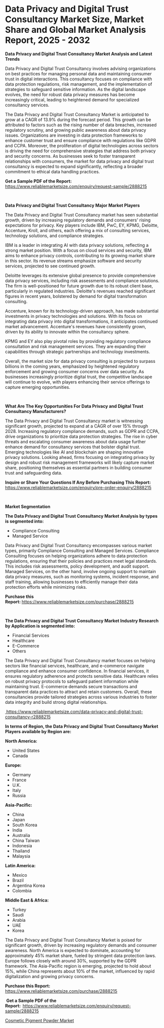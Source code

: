 <p><h1>Data Privacy and Digital Trust Consultancy Market Size, Market Share and Global Market Analysis Report, 2025 - 2032</h1></p><p><strong>Data Privacy and Digital Trust Consultancy Market Analysis and Latest Trends</strong></p>
<p><p>Data Privacy and Digital Trust Consultancy involves advising organizations on best practices for managing personal data and maintaining consumer trust in digital interactions. This consultancy focuses on compliance with data protection regulations, risk management, and the implementation of strategies to safeguard sensitive information. As the digital landscape evolves, the need for robust data privacy measures has become increasingly critical, leading to heightened demand for specialized consultancy services.</p><p>The Data Privacy and Digital Trust Consultancy Market is anticipated to grow at a CAGR of 13.9% during the forecast period. This growth can be attributed to factors such as the rising number of data breaches, increased regulatory scrutiny, and growing public awareness about data privacy issues. Organizations are investing in data protection frameworks to enhance customer trust and ensure compliance with regulations like GDPR and CCPA. Moreover, the proliferation of digital technologies across sectors is driving the need for comprehensive strategies that address both privacy and security concerns. As businesses seek to foster transparent relationships with consumers, the market for data privacy and digital trust consultancy is expected to expand significantly, reflecting a broader commitment to ethical data handling practices.</p></p>
<p><strong>Get a Sample PDF of the Report:&nbsp;</strong> <a href="https://www.reliablemarketsize.com/enquiry/request-sample/2888215?utm_campaign=2442&utm_medium=2&utm_source=Github&utm_content=ia&utm_term=14032025&utm_id=data-privacy-and-digital-trust-consultancy">https://www.reliablemarketsize.com/enquiry/request-sample/2888215</a></p>
<p>&nbsp;</p>
<p><strong>Data Privacy and Digital Trust Consultancy Major Market Players</strong></p>
<p><p>The Data Privacy and Digital Trust Consultancy market has seen substantial growth, driven by increasing regulatory demands and consumers' rising expectations for privacy. Key players include IBM, PwC, EY, KPMG, Deloitte, Accenture, Kroll, and others, each offering a mix of consulting services, technology solutions, and compliance strategies.</p><p>IBM is a leader in integrating AI with data privacy solutions, reflecting a strong market position. With a focus on cloud services and security, IBM aims to enhance privacy controls, contributing to its growing market share in this sector. Its revenue streams emphasize software and security services, projected to see continued growth.</p><p>Deloitte leverages its extensive global presence to provide comprehensive data privacy services, including risk assessments and compliance solutions. The firm is well-positioned for future growth due to its robust client base, particularly in regulated industries. Deloitte's revenues reached significant figures in recent years, bolstered by demand for digital transformation consulting.</p><p>Accenture, known for its technology-driven approach, has made substantial investments in privacy technologies and solutions. With its focus on integrating data privacy into digital transformations, it anticipates continued market advancement. Accenture's revenues have consistently grown, driven by its ability to innovate within the consultancy sphere.</p><p>KPMG and EY also play pivotal roles by providing regulatory compliance consultation and risk management services. They are expanding their capabilities through strategic partnerships and technology investments.</p><p>Overall, the market size for data privacy consulting is projected to surpass billions in the coming years, emphasized by heightened regulatory enforcement and growing consumer concerns over data security. As businesses increasingly prioritize digital trust, the competitive landscape will continue to evolve, with players enhancing their service offerings to capture emerging opportunities.</p></p>
<p>&nbsp;</p>
<p><strong>What Are The Key Opportunities For Data Privacy and Digital Trust Consultancy Manufacturers?</strong></p>
<p><p>The Data Privacy and Digital Trust Consultancy market is witnessing significant growth, projected to expand at a CAGR of over 15% through 2028. Increasing regulatory compliance demands, such as GDPR and CCPA, drive organizations to prioritize data protection strategies. The rise in cyber threats and escalating consumer awareness about data usage further enhance demand for consultancy services that bolster digital trust. Emerging technologies like AI and blockchain are shaping innovative privacy solutions. Looking ahead, firms focusing on integrating privacy by design and robust risk management frameworks will likely capture market share, positioning themselves as essential partners in building consumer trust and safeguarding data.</p></p>
<p><strong>Inquire or Share Your Questions If Any Before Purchasing This Report:</strong> <a href="https://www.reliablemarketsize.com/enquiry/pre-order-enquiry/2888215?utm_campaign=2442&utm_medium=2&utm_source=Github&utm_content=ia&utm_term=14032025&utm_id=data-privacy-and-digital-trust-consultancy">https://www.reliablemarketsize.com/enquiry/pre-order-enquiry/2888215</a></p>
<p>&nbsp;</p>
<p><strong>Market Segmentation</strong></p>
<p><strong>The Data Privacy and Digital Trust Consultancy Market Analysis by types is segmented into:</strong></p>
<p><ul><li>Compliance Consulting</li><li>Managed Service</li></ul></p>
<p><p>Data Privacy and Digital Trust Consultancy encompasses various market types, primarily Compliance Consulting and Managed Services. Compliance Consulting focuses on helping organizations adhere to data protection regulations, ensuring that their policies and practices meet legal standards. This includes risk assessments, policy development, and audit support. Managed Services, on the other hand, involve ongoing support to maintain data privacy measures, such as monitoring systems, incident response, and staff training, allowing businesses to efficiently manage their data protection efforts while minimizing risks.</p></p>
<p><strong>Purchase this Report:&nbsp;</strong><a href="https://www.reliablemarketsize.com/purchase/2888215?utm_campaign=2442&utm_medium=2&utm_source=Github&utm_content=ia&utm_term=14032025&utm_id=data-privacy-and-digital-trust-consultancy">https://www.reliablemarketsize.com/purchase/2888215</a></p>
<p>&nbsp;</p>
<p><strong>The Data Privacy and Digital Trust Consultancy Market Industry Research by Application is segmented into:</strong></p>
<p><ul><li>Financial Services</li><li>Healthcare</li><li>E-Commerce</li><li>Others</li></ul></p>
<p><p>The Data Privacy and Digital Trust Consultancy market focuses on helping sectors like financial services, healthcare, and e-commerce navigate compliance and enhance consumer confidence. In financial services, it ensures regulatory adherence and protects sensitive data. Healthcare relies on robust privacy protocols to safeguard patient information while maintaining trust. E-commerce demands secure transactions and transparent data practices to attract and retain customers. Overall, these consultancies provide tailored strategies across various industries to foster data integrity and build strong digital relationships.</p></p>
<p><a href="https://www.reliablemarketsize.com/data-privacy-and-digital-trust-consultancy-r2888215?utm_campaign=2442&utm_medium=2&utm_source=Github&utm_content=ia&utm_term=14032025&utm_id=data-privacy-and-digital-trust-consultancy">&nbsp;https://www.reliablemarketsize.com/data-privacy-and-digital-trust-consultancy-r2888215</a></p>
<p><strong>In terms of Region, the Data Privacy and Digital Trust Consultancy Market Players available by Region are:</strong></p>
<p>
    <p> <strong> North America: </strong>
        <ul>
            <li>United States</li>
            <li>Canada</li>
        </ul>
        </p> 
    <p> <strong> Europe: </strong>
        <ul>
            <li>Germany</li>
            <li>France</li>
            <li>U.K.</li>
            <li>Italy</li>
            <li>Russia</li>
        </ul>
        </p> 
    <p> <strong> Asia-Pacific: </strong>
        <ul>
            <li>China</li>
            <li>Japan</li>
            <li>South Korea</li>
            <li>India</li>
            <li>Australia</li>
            <li>China Taiwan</li>
            <li>Indonesia</li>
            <li>Thailand</li>
            <li>Malaysia</li>
        </ul>
        </p> 
    <p> <strong> Latin America: </strong>
        <ul>
            <li>Mexico</li>
            <li>Brazil</li>
            <li>Argentina Korea</li>
            <li>Colombia</li>
        </ul>
        </p> 
    <p> <strong> Middle East & Africa: </strong>
        <ul>
            <li>Turkey</li>
            <li>Saudi</li>
            <li>Arabia</li>
            <li>UAE</li>
            <li>Korea</li>
        </ul>
    </p>
    </p>
<p><p>The Data Privacy and Digital Trust Consultancy Market is poised for significant growth, driven by increasing regulatory demands and consumer awareness. North America is expected to dominate, accounting for approximately 45% market share, fueled by stringent data protection laws. Europe follows closely with around 30%, supported by the GDPR framework. The Asia-Pacific region is emerging, projected to hold about 15%, while China represents about 10% of the market, influenced by rapid digitalization and growing privacy concerns.</p></p>
<p><strong>Purchase this Report: </strong><a href="https://www.reliablemarketsize.com/purchase/2888215?utm_campaign=2442&utm_medium=2&utm_source=Github&utm_content=ia&utm_term=14032025&utm_id=data-privacy-and-digital-trust-consultancy">https://www.reliablemarketsize.com/purchase/2888215</a></p>
<p>&nbsp;<strong>Get a Sample PDF of the Report:&nbsp;&nbsp;</strong><a href="https://www.reliablemarketsize.com/enquiry/request-sample/2888215?utm_campaign=2442&utm_medium=2&utm_source=Github&utm_content=ia&utm_term=14032025&utm_id=data-privacy-and-digital-trust-consultancy">https://www.reliablemarketsize.com/enquiry/request-sample/2888215</a></p>
<p><strong></strong></p>
<p><p><a href="https://github.com/sherikacas30/Market-Research-Report-List-1/blob/main/cosmetic-pigment-powder-market.md?utm_campaign=2442&utm_medium=2&utm_source=Github&utm_content=ia&utm_term=14032025&utm_id=data-privacy-and-digital-trust-consultancy">Cosmetic Pigment Powder Market</a></p></p>